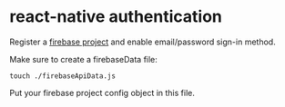 # react-native authentication

Register a [firebase project](firebase.google.comÂÂ) and enable email/password sign-in method.

Make sure to create a firebaseData file:

`touch ./firebaseApiData.js`

Put your firebase project config object in this file.

